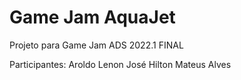 # Game Jam AquaJet

Projeto para Game Jam ADS 2022.1 FINAL

Participantes:
Aroldo Lenon
José Hilton
Mateus Alves
